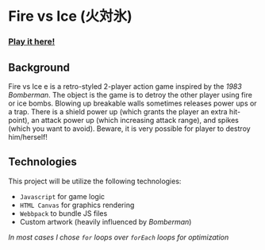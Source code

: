 # Fire vs Ice (火対氷)
### [Play it here!](http://christiancashiola.me/fire-vs-ice/)
## Background
Fire vs Ice e is a retro-styled 2-player action game inspired by the _1983 Bomberman_. The object is the game is to detroy the other player using fire or ice bombs. Blowing up breakable walls sometimes releases power ups or a trap. There is a shield power up (which grants the player an extra hit-point), an attack power up (which increasing attack range), and spikes (which you want to avoid). Beware, it is very possible for player to destroy him/herself!

## Technologies
This project will be utilize the following technologies: 
+ `Javascript` for game logic
+ `HTML Canvas` for graphics rendering
+ `Webbpack` to bundle JS files
+ Custom artwork (heavily influenced by _Bomberman_)

_In most cases I chose `for` loops over `forEach` loops for optimization_
